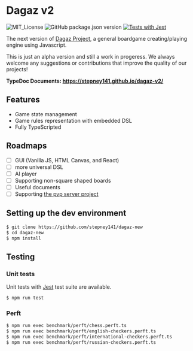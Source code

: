 # Dagaz v2

<!--
![](./logo_transparent.png)
-->

![MIT_License](https://img.shields.io/github/license/stepney141/dagaz-new?color=blue)
![GitHub package.json version](https://img.shields.io/github/package-json/v/stepney141/dagaz-new?color=brightgreen)
[![Tests with Jest](https://github.com/stepney141/dagaz-new/actions/workflows/coverage-commit.yml/badge.svg?branch=master)](https://github.com/stepney141/dagaz-new/actions/workflows/coverage-commit.yml)

The next version of [Dagaz Project](https://github.com/GlukKazan/Dagaz), a general boardgame creating/playing engine using Javascript.

This is just an alpha version and still a work in progeress. We always welcome any suggestions or contributions that improve the quality of our projects!

**TypeDoc Documents: https://stepney141.github.io/dagaz-v2/**

## Features

- Game state management
- Game rules representation with embedded DSL
- Fully TypeScripted

## Roadmaps

- [ ] GUI (Vanilla JS, HTML Canvas, and React)
- [ ] more universal DSL
- [ ] AI player
- [ ] Supporting non-square shaped boards
- [ ] Useful documents
- [ ] Supporting [the pvp server project](https://github.com/GlukKazan/DagazServer)

## Setting up the dev environment

```bash
$ git clone https://github.com/stepney141/dagaz-new
$ cd dagaz-new
$ npm install
```

## Testing

### Unit tests

Unit tests with [Jest](https://jestjs.io/) test suite are available.

```bash
$ npm run test
```

### Perft

```bash
$ npm run exec benchmark/perft/chess.perft.ts
$ npm run exec benchmark/perft/english-checkers.perft.ts
$ npm run exec benchmark/perft/international-checkers.perft.ts
$ npm run exec benchmark/perft/russian-checkers.perft.ts
```
